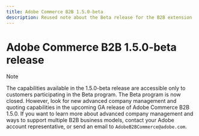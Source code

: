 ```yaml
---
title: Adobe Commerce B2B 1.5.0-beta
description: Reused note about the Beta release for the B2B extension
---
```

# Adobe Commerce B2B 1.5.0-beta release

>[!NOTE]
>
>The capabilities available in the 1.5.0-beta release are accessible only to customers participating in the Beta program. The Beta program is now closed. However, look for new advanced company management and quoting capabilities in the upcoming GA release of Adobe Commerce B2B 1.5.0. If you want to learn more about advanced company management and ways to support multiple B2B business models, contact your Adobe account representative, or send an email to `AdobeB2BCommerce@adobe.com`.
